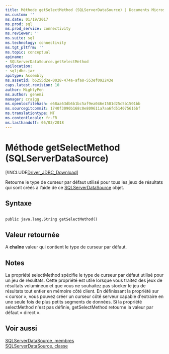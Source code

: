 ```yaml
---
title: Méthode getSelectMethod (SQLServerDataSource) | Documents Microsoft
ms.custom: ''
ms.date: 01/19/2017
ms.prod: sql
ms.prod_service: connectivity
ms.reviewer: ''
ms.suite: sql
ms.technology: connectivity
ms.tgt_pltfrm: ''
ms.topic: conceptual
apiname:
- SQLServerDataSource.getSelectMethod
apilocation:
- sqljdbc.jar
apitype: Assembly
ms.assetid: b6255d2e-0028-474a-afa8-553ef092243e
caps.latest.revision: 10
author: MightyPen
ms.author: genemi
manager: craigg
ms.openlocfilehash: e68aa63db6b1bc5af9ea046e1501d25c5b1501bb
ms.sourcegitcommit: 1740f3090b168c0e809611a7aa6fd514075616bf
ms.translationtype: MT
ms.contentlocale: fr-FR
ms.lasthandoff: 05/03/2018
---
```

# <a name="getselectmethod-method-sqlserverdatasource"></a>Méthode getSelectMethod (SQLServerDataSource)
[!INCLUDE[Driver_JDBC_Download](../../../includes/driver_jdbc_download.md)]

  Retourne le type de curseur par défaut utilisé pour tous les jeux de résultats qui sont créés à l’aide de ce [SQLServerDataSource](../../../connect/jdbc/reference/sqlserverdatasource-class.md) objet.  
  
## <a name="syntax"></a>Syntaxe  
  
```  
  
public java.lang.String getSelectMethod()  
```  
  
## <a name="return-value"></a>Valeur retournée  
 A **chaîne** valeur qui contient le type de curseur par défaut.  
  
## <a name="remarks"></a>Notes  
 La propriété selectMethod spécifie le type de curseur par défaut utilisé pour un jeu de résultats. Cette propriété est utile lorsque vous traitez des jeux de résultats volumineux et que vous ne souhaitez pas stocker le jeu de résultats tout entier en mémoire côté client. En définissant la propriété sur « cursor », vous pouvez créer un curseur côté serveur capable d'extraire en une seule fois de plus petits segments de données. Si la propriété selectMethod n'est pas définie, getSelectMethod retourne la valeur par défaut « direct ».  
  
## <a name="see-also"></a>Voir aussi  
 [SQLServerDataSource, membres](../../../connect/jdbc/reference/sqlserverdatasource-members.md)   
 [SQLServerDataSource, classe](../../../connect/jdbc/reference/sqlserverdatasource-class.md)  
  
  

